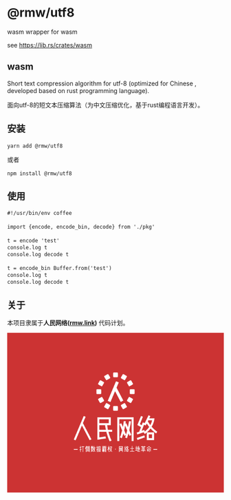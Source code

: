 <!-- 本文件由 ./readme.make.md 自动生成，请不要直接修改此文件 -->

# @rmw/utf8

wasm wrapper for wasm

see https://lib.rs/crates/wasm


## wasm

Short text compression algorithm for utf-8 (optimized for Chinese , developed based on rust programming language).

面向utf-8的短文本压缩算法（为中文压缩优化，基于rust编程语言开发）。



##  安装

```
yarn add @rmw/utf8
```

或者

```
npm install @rmw/utf8
```

## 使用

```
#!/usr/bin/env coffee

import {encode, encode_bin, decode} from './pkg'

t = encode 'test'
console.log t
console.log decode t

t = encode_bin Buffer.from('test')
console.log t
console.log decode t
```

## 关于

本项目隶属于**人民网络([rmw.link](//rmw.link))** 代码计划。

![人民网络](https://raw.githubusercontent.com/rmw-link/logo/master/rmw.red.bg.svg)
